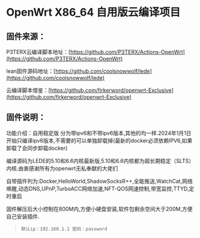 # OpenWrt X86_64 自用版云编译项目

## 固件来源：

P3TERX云编译脚本地址：[https://github.com/P3TERX/Actions-OpenWrt](https://github.com/P3TERX/Actions-OpenWrt)

lean固件源码地址：[https://github.com/coolsnowwolf/lede](https://github.com/coolsnowwolf/lede)

云编译脚本借鉴：[https://github.com/firkerword/openwrt-Exclusive](https://github.com/firkerword/openwrt-Exclusive)

## 固件说明：
功能介绍：自用稳定版  分为带ipv6和不带ipv6版本,其他的均一样.2024年1月1日开始只编译ipv6版本,不需要的可以单独卸载掉(最新的docker必须依赖IPV6,如果卸载了会同步卸载docker)

编译源码为LEDE的5.10和6.6内核最新版,5.10和6.6内核都为超长期稳定（SLTS）内核.由衷感谢所有为openwrt无私奉献的大佬们

自带插件列为:Docker,HelloWorld,ShadowSocksR++,全能推送,WatchCat,网络唤醒,动态DNS,UPnP,TurboACC网络加速,NFT-QOS网速控制,带宽监控,TTYD,定时重启

固件解压后大小控制在800M内,方便小硬盘安装,软件包剩余空间大于200M,方便自己安装插件.

> `默认ip：192.168.1.1 密码：password`
